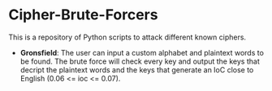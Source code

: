 # Cipher-Brute-Forcers

This is a repository of Python scripts to attack different known ciphers.
- **Gronsfield**: The user can input a custom alphabet and plaintext words to be found. The brute force will check every key and output the keys that decript the plaintext words and the keys that generate an IoC close to English (0.06 <= ioc <= 0.07).
